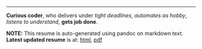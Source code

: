 
----

**Curious coder**, who delivers under *tight deadlines*, *automates as hobby*, *listens to understand*, **gets job done**.

**NOTE:** This resume is auto-generated using pandoc on markdown text. **Latest updated resume** is at: [html](https://rkks.github.io/kernel.html),
[pdf](https://rkks.github.io/kernel.pdf)
